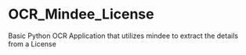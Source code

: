# OCR_Mindee_License
Basic Python OCR Application that utilizes mindee to extract the details from a License
